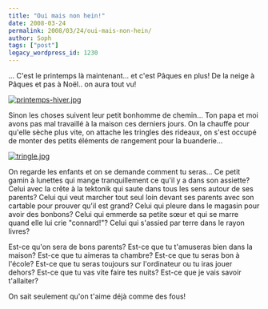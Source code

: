 ```yaml
---
title: "Oui mais non hein!"
date: 2008-03-24
permalink: 2008/03/24/oui-mais-non-hein/
author: Soph
tags: ["post"]
legacy_wordpress_id: 1230
---
```


... C'est le printemps là maintenant... et c'est Pâques en plus! De la neige à Pâques et pas à Noël.. on aura tout vu!

<a href="http://64k.be/wp-content/uploads/2008/03/printemps-hiver.jpg" title="printemps-hiver.jpg"><img src="http://64k.be/wp-content/uploads/2008/03/printemps-hiver.jpg" alt="printemps-hiver.jpg" /></a>

<!-- excerpt -->

Sinon les choses suivent leur petit bonhomme de chemin... Ton papa et moi avons pas mal travaillé à la maison ces derniers jours. On la chauffe pour qu'elle sèche plus vite, on attache les tringles des rideaux, on s'est occupé de monter des petits éléments de rangement pour la buanderie...

<a href="http://64k.be/wp-content/uploads/2008/03/tringle.jpg" title="tringle.jpg"><img src="http://64k.be/wp-content/uploads/2008/03/tringle.jpg" alt="tringle.jpg" /></a>

On regarde les enfants et on se demande comment tu seras... Ce petit gamin à lunettes qui mange tranquillement ce qu'il y a dans son assiette? Celui avec la crête à la tektonik qui saute dans tous les sens autour de ses parents? Celui qui veut marcher tout seul loin devant ses parents avec son cartable pour prouver qu'il est grand? Celui qui pleure dans le magasin pour avoir des bonbons? Celui qui emmerde sa petite sœur et qui se marre quand elle lui crie "connard!"? Celui qui s'assied par terre dans le rayon livres?

Est-ce qu'on sera de bons parents? Est-ce que tu t'amuseras bien dans la maison? Est-ce que tu aimeras ta chambre? Est-ce que tu seras bon à l'école? Est-ce que tu seras toujours sur l'ordinateur ou tu iras jouer dehors? Est-ce que tu vas vite faire tes nuits? Est-ce que je vais savoir t'allaiter?

On sait seulement qu'on t'aime déjà comme des fous!
